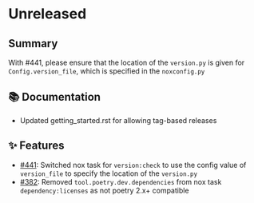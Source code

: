 # Unreleased

## Summary

With #441, please ensure that the location of the `version.py` is given for `Config.version_file`,
which is specified in the `noxconfig.py`

## 📚 Documentation
* Updated getting_started.rst for allowing tag-based releases

## ✨ Features

* [#441](https://github.com/exasol/python-toolbox/issues/441): Switched nox task for `version:check` to use the config value of `version_file` to specify the location of the `version.py`
* [#382](https://github.com/exasol/python-toolbox/issues/382): Removed `tool.poetry.dev.dependencies` from nox task `dependency:licenses` as not poetry 2.x+ compatible